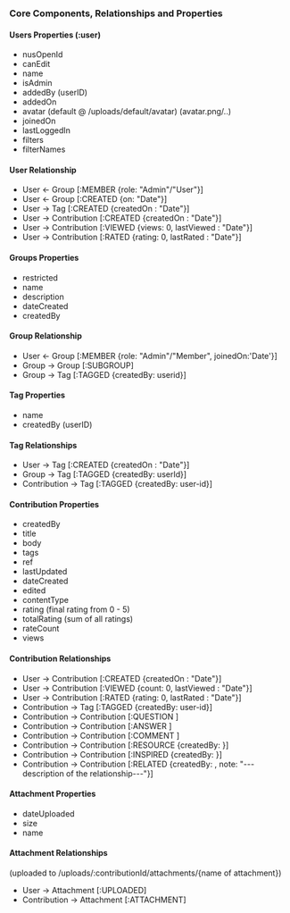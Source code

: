### Core Components, Relationships and Properties

#### Users Properties (:user)

- nusOpenId
- canEdit
- name
- isAdmin
- addedBy (userID)
- addedOn
- avatar (default @ /uploads/default/avatar) (avatar.png/..)
- joinedOn 
- lastLoggedIn
- filters
- filterNames

#### User Relationship

- User <- Group   [:MEMBER {role: "Admin"/"User"}]
- User <- Group   [:CREATED {on: "Date"}]
- User -> Tag [:CREATED {createdOn : "Date"}]
- User -> Contribution [:CREATED {createdOn : "Date"}]
- User -> Contribution [:VIEWED {views: 0, lastViewed : "Date"}]
- User -> Contribution [:RATED {rating: 0, lastRated : "Date"}]

#### Groups Properties

- restricted
- name
- description
- dateCreated
- createdBy

#### Group Relationship

- User <- Group   [:MEMBER {role: "Admin"/"Member", joinedOn:'Date'}]
- Group -> Group [:SUBGROUP]
- Group -> Tag [:TAGGED {createdBy: userid}]

#### Tag Properties

- name
- createdBy (userID)

#### Tag Relationships

- User -> Tag [:CREATED {createdOn : "Date"}]
- Group -> Tag [:TAGGED {createdBy: userId}]
- Contribution -> Tag [:TAGGED {createdBy: user-id}]


#### Contribution Properties

- createdBy
- title
- body
- tags
- ref
- lastUpdated
- dateCreated
- edited
- contentType
- rating (final rating from 0 - 5)
- totalRating (sum of all ratings)
- rateCount
- views

#### Contribution Relationships

- User -> Contribution [:CREATED {createdOn : "Date"}]
- User -> Contribution [:VIEWED {count: 0, lastViewed : "Date"}]
- User -> Contribution [:RATED {rating: 0, lastRated : "Date"}]
- Contribution -> Tag [:TAGGED {createdBy: user-id}]
- Contribution -> Contribution [:QUESTION ]
- Contribution -> Contribution [:ANSWER ]
- Contribution -> Contribution [:COMMENT ]
- Contribution -> Contribution [:RESOURCE {createdBy: <id>}]
- Contribution -> Contribution [:INSPIRED {createdBy: <id>}]
- Contribution -> Contribution [:RELATED {createdBy: <id>, note: "---description of the relationship---"}]

#### Attachment Properties

- dateUploaded
- size
- name

#### Attachment Relationships
(uploaded to /uploads/:contributionId/attachments/{name of attachment})

- User -> Attachment [:UPLOADED]
- Contribution -> Attachment [:ATTACHMENT]

